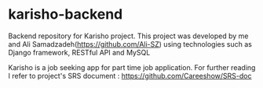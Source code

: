 # karisho-backend
Backend repository for Karisho project. This project was developed by me and Ali Samadzadeh(https://github.com/Ali-SZ) using technologies such as Django framework, RESTful API and MySQL

Karisho is a job seeking app for part time job application. For further reading I refer to project's SRS document : https://github.com/Careeshow/SRS-doc
